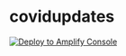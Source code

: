 # covidupdates
<a href="https://console.aws.amazon.com/amplify/home#/deploy?repo=https://github.com/danburite/repository">
    <img src="https://oneclick.amplifyapp.com/button.svg" alt="Deploy to Amplify Console">
</a>
